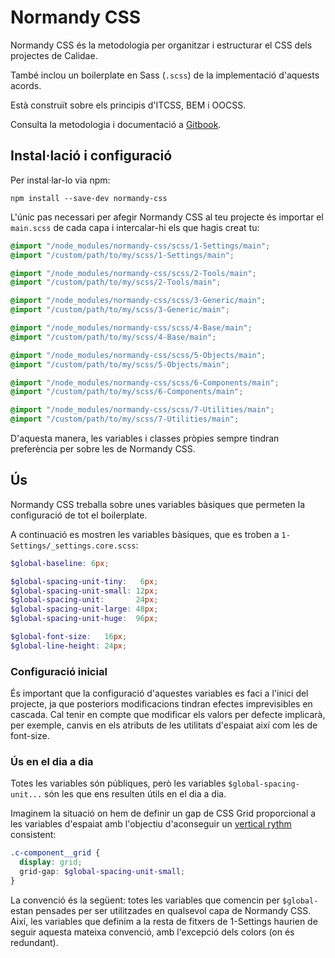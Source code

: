 # Normandy CSS

Normandy CSS és la metodologia per organitzar i estructurar el CSS
dels projectes de Calidae.

També inclou un boilerplate en Sass (`.scss`) de la implementació d'aquests acords.

Està construït sobre els principis d'ITCSS, BEM i OOCSS.

Consulta la metodologia i documentació a
[Gitbook](https://afontcu.gitbooks.io/normandy).



## Instal·lació i configuració

Per instal·lar-lo via npm:

```shell
npm install --save-dev normandy-css
```

L'únic pas necessari per afegir Normandy CSS al teu projecte és importar el
`main.scss` de cada capa i intercalar-hi els que hagis creat tu:

```scss
@import "/node_modules/normandy-css/scss/1-Settings/main";
@import "/custom/path/to/my/scss/1-Settings/main";

@import "/node_modules/normandy-css/scss/2-Tools/main";
@import "/custom/path/to/my/scss/2-Tools/main";

@import "/node_modules/normandy-css/scss/3-Generic/main";
@import "/custom/path/to/my/scss/3-Generic/main";

@import "/node_modules/normandy-css/scss/4-Base/main";
@import "/custom/path/to/my/scss/4-Base/main";

@import "/node_modules/normandy-css/scss/5-Objects/main";
@import "/custom/path/to/my/scss/5-Objects/main";

@import "/node_modules/normandy-css/scss/6-Components/main";
@import "/custom/path/to/my/scss/6-Components/main";

@import "/node_modules/normandy-css/scss/7-Utilities/main";
@import "/custom/path/to/my/scss/7-Utilities/main";
```

D'aquesta manera, les variables i classes pròpies sempre tindran preferència per
sobre les de Normandy CSS. 



## Ús

Normandy CSS treballa sobre unes variables bàsiques que permeten la configuració
de tot el boilerplate.

A continuació es mostren les variables bàsiques, que es troben a `1-Settings/_settings.core.scss`:

```scss
$global-baseline: 6px;

$global-spacing-unit-tiny:   6px;
$global-spacing-unit-small: 12px;
$global-spacing-unit:       24px;
$global-spacing-unit-large: 48px;
$global-spacing-unit-huge:  96px;

$global-font-size:   16px;
$global-line-height: 24px;
```

### Configuració inicial

És important que la configuració d'aquestes variables es faci a l'inici del
projecte, ja que posteriors modificacions tindran efectes imprevisibles en 
cascada. Cal tenir en compte que modificar els valors per defecte implicarà,
per exemple, canvis en els atributs de les utilitats d'espaiat així com les
de font-size.


### Ús en el dia a dia

Totes les variables són públiques, però les variables `$global-spacing-unit...`
són les que ens resulten útils en el dia a dia.

Imaginem la situació on hem de definir un gap de CSS Grid proporcional a les
variables d'espaiat amb l'objectiu d'aconseguir un
[vertical rythm](https://zellwk.com/blog/why-vertical-rhythms/) consistent:

```scss
.c-component__grid {
  display: grid;
  grid-gap: $global-spacing-unit-small;
}
```

La convenció és la següent: totes les variables que comencin per `$global-`
estan pensades per ser utilitzades en qualsevol capa de Normandy CSS. Així, les
variables que definim a la resta de fitxers de 1-Settings haurien de seguir
aquesta mateixa convenció, amb l'excepció dels colors (on és redundant).
